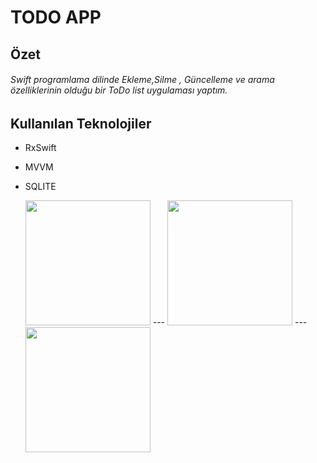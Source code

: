 # TODO APP
## Özet 
###### Swift programlama dilinde Ekleme,Silme , Güncelleme ve arama özelliklerinin olduğu bir ToDo list uygulaması yaptım.
## Kullanılan Teknolojiler
- RxSwift
- MVVM
- SQLITE

  <img src="https://github.com/furkanerrn/ToDoApp/assets/63072856/6d5989d2-3de2-46ec-b952-71ecd50a4d74)" width="200">
  ---
  <img src="https://github.com/furkanerrn/ToDoApp/assets/63072856/5f75dfe0-8af5-4386-97ef-2b35e5ef935b)" width="200">
  ---
  <img src="https://github.com/furkanerrn/ToDoApp/assets/63072856/5a46afa1-2741-4000-94c2-cc33ab862066)" width="200">

